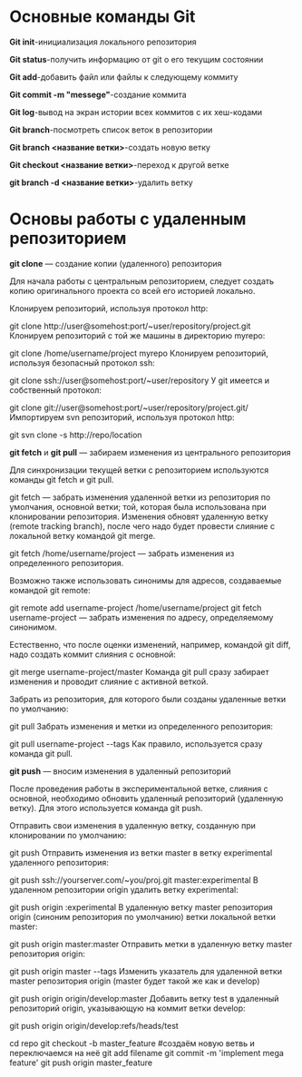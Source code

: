# Основные команды Git

**Git init**-инициализация локального репозитория

**Git status**-получить информацию от git о его текущим состоянии

**Git add**-добавить файл или файлы к следующему коммиту

**Git commit -m "messege"**-создание коммита

**Git log**-вывод на экран истории всех коммитов с их хеш-кодами

**Git branch**-посмотреть список веток в репозитории 

**Git branch <название ветки>**-создать новую ветку

**Git checkout <название ветки>**-переход к другой ветке

**git branch -d <название ветки>**-удалить ветку

# Основы работы с удаленным репозиторием

**git clone** — создание копии (удаленного) репозитория

Для начала работы с центральным репозиторием, следует создать копию оригинального проекта со всей его историей локально.

Клонируем репозиторий, используя протокол http:

git clone http://user@somehost:port/~user/repository/project.git
Клонируем репозиторий с той же машины в директорию myrepo:

git clone /home/username/project myrepo
Клонируем репозиторий, используя безопасный протокол ssh:

git clone ssh://user@somehost:port/~user/repository
У git имеется и собственный протокол:

git clone git://user@somehost:port/~user/repository/project.git/
Импортируем svn репозиторий, используя протокол http:

git svn clone -s http://repo/location

**git fetch** и **git pull** — забираем изменения из центрального репозитория

Для синхронизации текущей ветки с репозиторием используются команды git fetch и git pull.

git fetch — забрать изменения удаленной ветки из репозитория по умолчания, основной ветки; той, которая была использована при клонировании репозитория. Изменения обновят удаленную ветку (remote tracking branch), после чего надо будет провести слияние с локальной ветку командой git merge.

git fetch /home/username/project — забрать изменения из определенного репозитория.

Возможно также использовать синонимы для адресов, создаваемые командой git remote:

git remote add username-project /home/username/project
git fetch username-project — забрать изменения по адресу, определяемому синонимом.

Естественно, что после оценки изменений, например, командой git diff, надо создать коммит слияния с основной:

git merge username-project/master
Команда git pull сразу забирает изменения и проводит слияние с активной веткой.

Забрать из репозитория, для которого были созданы удаленные ветки по умолчанию:

git pull
Забрать изменения и метки из определенного репозитория:

git pull username-project --tags
Как правило, используется сразу команда git pull.

**git push** — вносим изменения в удаленный репозиторий

После проведения работы в экспериментальной ветке, слияния с основной, необходимо обновить удаленный репозиторий (удаленную ветку). Для этого используется команда git push.

Отправить свои изменения в удаленную ветку, созданную при клонировании по умолчанию:

git push
Отправить изменения из ветки master в ветку experimental удаленного репозитория:

git push ssh://yourserver.com/~you/proj.git master:experimental
В удаленном репозитории origin удалить ветку experimental:

git push origin :experimental
В удаленную ветку master репозитория origin (синоним репозитория по умолчанию) ветки локальной ветки master:

git push origin master:master
Отправить метки в удаленную ветку master репозитория origin:

git push origin master --tags
Изменить указатель для удаленной ветки master репозитория origin (master будет такой же как и develop)

git push origin origin/develop:master
Добавить ветку test в удаленный репозиторий origin, указывающую на коммит ветки develop:

git push origin origin/develop:refs/heads/test

cd repo
git checkout -b master_feature #создаём новую ветвь и переключаемся на неё
git add filename
git commit -m 'implement mega feature'
git push origin master_feature 